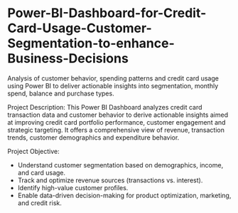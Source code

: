 # Power-BI-Dashboard-for-Credit-Card-Usage-Customer-Segmentation-to-enhance-Business-Decisions
Analysis of customer behavior, spending patterns and credit card usage using Power BI to deliver actionable insights into segmentation, monthly spend, balance and purchase types. 

Project Description:
This Power BI Dashboard analyzes credit card transaction data and customer behavior to derive actionable insights aimed at improving credit card portfolio performance, customer engagement and strategic targeting. It offers a comprehensive view of revenue, transaction trends, customer demographics and expenditure behavior.

Project Objective:

- Understand customer segmentation based on demographics, income, and card usage.  
- Track and optimize revenue sources (transactions vs. interest).  
- Identify high-value customer profiles.  
- Enable data-driven decision-making for product optimization, marketing, and credit risk.
